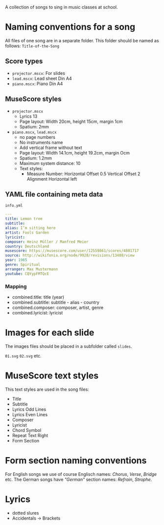 A collection of songs to sing in music classes at school.

# Naming conventions for a song

All files of one song are in a separate folder. This folder should be
named as follows: `Title-of-the-Song`

## Score types

* `projector.mscx`: For slides
* `lead.mscx`: Lead sheet Din A4
* `piano.mscx`: Piano Din A4

## MuseScore styles

* `projector.mscx`
  * Lyrics 13
  * Page layout: Width 20cm, height 15cm, margin 1cm
  * Spatium: 2mm
* `piano.mscx`, `lead.mscx`
  * no page numbers
  * No instruments name
  * Add vertical frame without text
  * Page layout: Width 14.1cm, height 19.2cm, margin Ocm
  * Spatium: 1.2mm
  * Maximum system distance: 10
  * Text styles:
    * Measure Number: Horizontal Offset 0.5 Vertical Offset 2 Alignment Horizontal left

## YAML file containing meta data

`info.yml`

```yml
---
title: Lemon tree
subtitle:
alias: I’m sitting here
artist: Fools Garden
lyricist:
composer: Heinz Müller / Manfred Meier
country: Deutschland
musescore: https://musescore.com/user/12559861/scores/4801717
source: http://wikifonia.org/node/9928/revisions/13488/view
year: 1965
genre: Spiritual
arranger: Max Mustermann
youtube: CQYypFMTQcE
```

### Mapping

* combined.title: title (year)
* combined.subtitle: subtitle - alias - country
* combined.composer: composer, artist, genre
* combined.lyricist: lyricist

# Images for each slide

The images files should be placed in a subfolder called `slides`.

`01.svg` `02.svg` etc.

# MuseScore text styles

This text styles are used in the song files:

* Title
* Subtitle
* Lyrics Odd Lines
* Lyrics Even Lines
* Composer
* Lyricist
* Chord Symbol
* Repeat Text Right
* Form Section

# Form section naming conventions

For English songs we use of course Englisch names: *Chorus*, *Verse*,
*Bridge* etc. The German songs have *"German"* section names: *Refrain*,
*Strophe*.

# Lyrics

* dotted slures
* Accidentals -> Brackets
